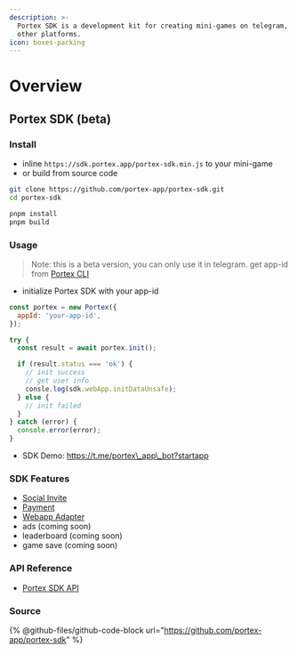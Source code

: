 ```yaml
---
description: >-
  Portex SDK is a development kit for creating mini-games on telegram, web and
  other platforms.
icon: boxes-packing
---
```


# Overview

## Portex SDK (beta)

### Install

* inline `https://sdk.portex.app/portex-sdk.min.js` to your mini-game
* or build from source code

```bash
git clone https://github.com/portex-app/portex-sdk.git
cd portex-sdk

pnpm install
pnpm build
```

### Usage

> Note: this is a beta version, you can only use it in telegram. get app-id from [Portex CLI](../cli/overview.md)

* initialize Portex SDK with your app-id

```javascript
const portex = new Portex({
  appId: 'your-app-id',
});

try {
  const result = await portex.init();

  if (result.status === 'ok') {
    // init success
    // get user info
    consle.log(sdk.webApp.initDataUnsafe);
  } else {
    // init failed
  }
} catch (error) {
  console.error(error);
}

```

* SDK Demo: https://t.me/portex\_app\_bot?startapp

### SDK Features

* [Social Invite](sdk/social.md)
* [Payment](sdk/payment.md)
* [Webapp Adapter](sdk/webapp.md)
* ads (coming soon)
* leaderboard (coming soon)
* game save (coming soon)

### API Reference

* [Portex SDK API](https://sdk.portex.app/docs/index.html)

### Source

{% @github-files/github-code-block url="https://github.com/portex-app/portex-sdk" %}
